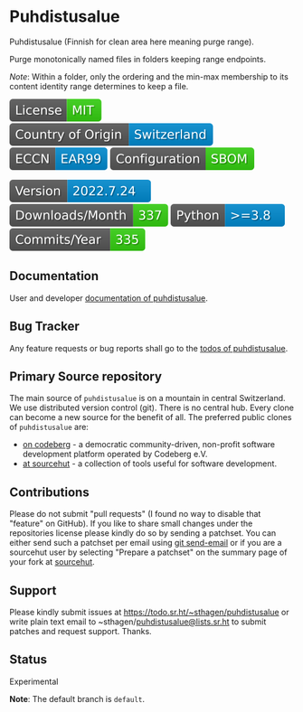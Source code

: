 # Puhdistusalue

Puhdistusalue (Finnish for clean area here meaning purge range).

Purge monotonically named files in folders keeping range endpoints.

*Note*: Within a folder, only the ordering and the min-max membership to its content identity range determines to keep a file.

[![License](docs/badges/license-spdx-mit.svg)](https://git.sr.ht/~sthagen/puhdistusalue/tree/default/item/LICENSE)
[![Country of Origin](docs/badges/country-of-origin-name-switzerland-neutral.svg)](https://git.sr.ht/~sthagen/puhdistusalue/tree/default/item/COUNTRY-OF-ORIGIN)
[![Export Classification Control Number (ECCN)](docs/badges/export-control-classification-number_eccn-ear99-neutral.svg)](https://git.sr.ht/~sthagen/puhdistusalue/tree/default/item/EXPORT-CONTROL-CLASSIFICATION-NUMBER)
[![Configuration](docs/badges/configuration-sbom.svg)](https://git.sr.ht/~sthagen/puhdistusalue/tree/default/item/docs/third-party/README.md)

[![Version](docs/badges/latest-release.svg)](https://pypi.python.org/pypi/puhdistusalue/)
[![Downloads](docs/badges/downloads-per-month.svg)](https://pepy.tech/project/puhdistusalue)
[![Python](docs/badges/python-versions.svg)](https://pypi.python.org/pypi/puhdistusalue/)
[![Maintenance Status](docs/badges/commits-per-year.svg)](https://git.sr.ht/~sthagen/puhdistusalue/log)

## Documentation

User and developer [documentation of puhdistusalue](https://codes.dilettant.life/docs/puhdistusalue).

## Bug Tracker

Any feature requests or bug reports shall go to the [todos of puhdistusalue](https://todo.sr.ht/~sthagen/puhdistusalue).

## Primary Source repository

The main source of `puhdistusalue` is on a mountain in central Switzerland.
We use distributed version control (git).
There is no central hub.
Every clone can become a new source for the benefit of all.
The preferred public clones of `puhdistusalue` are:

* [on codeberg](https://codeberg.org/sthagen/puhdistusalue) - a democratic community-driven, non-profit software development platform operated by Codeberg e.V.
* [at sourcehut](https://git.sr.ht/~sthagen/puhdistusalue) - a collection of tools useful for software development.

## Contributions

Please do not submit "pull requests" (I found no way to disable that "feature" on GitHub).
If you like to share small changes under the repositories license please kindly do so by sending a patchset.
You can either send such a patchset per email using [git send-email](https://git-send-email.io) or 
if you are a sourcehut user by selecting "Prepare a patchset" on the summary page of your fork at [sourcehut](https://git.sr.ht/).

## Support

Please kindly submit issues at https://todo.sr.ht/~sthagen/puhdistusalue or write plain text email to ~sthagen/puhdistusalue@lists.sr.ht to submit patches and request support. Thanks.

## Status

Experimental

**Note**: The default branch is `default`.
